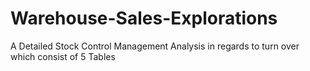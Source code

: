 # Warehouse-Sales-Explorations
A Detailed Stock Control Management Analysis in regards to turn over which consist of 5 Tables
